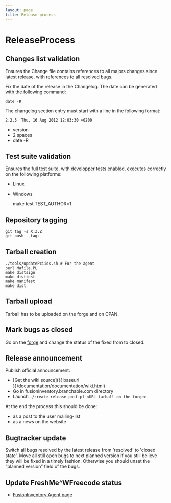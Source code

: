 ```yaml
---
layout: page
title: Release process
---
```


# ReleaseProcess

## Changes list validation

Ensures the Change file contains references to all majors changes since latest release, with references to all resolved bugs.

Fix the date of the release in the Changelog. The date can be generated with the following command:

    date -R

The changelog section entry must start with a line in the following format:

    2.2.5  Thu, 16 Aug 2012 12:03:30 +0200

* version
* 2 spaces
* date -R

## Test suite validation

Ensures the full test suite, with developper tests enabled, executes correctly on the following platforms:

* Linux
* Windows

    make test TEST_AUTHOR=1

## Repository tagging

    git tag -s X.Z.Z
    git push --tags

## Tarball creation

    ./tools/updatePciids.sh # For the agent
    perl Mafile.PL
    make distsign
    make disttest
    make manifest
    make dist

## Tarball upload

Tarball has to be uploaded on the forge and on CPAN.

## Mark bugs as closed

Go on the [forge](http://forge.fusioninventory.org/) and change the status of the fixed from to closed.

## Release announcement

Publish official announcement:

* [Get the wiki source]({{ baseurl }}/documentation/documentation/wiki.html)
* Go in fusioninventory.branchable.com directory
* Launch `./create-release-post.pl <URL tarball on the forge>`

At the end the process this should be done:

* as a post to the user mailing-list
* as a news on the website

## Bugtracker update

Switch all bugs resolved by the latest release from 'resolved' to 'closed state'.
Move all still open bugs to next planned version if you still believe they will be fixed in a timely fashion. Otherwise you should unset the “planned version” field of the bugs.

## Update FreshMe\^WFreecode status

* [FusionInventory Agent page](http://freecode.com/projects/fusioninventory-agent)
